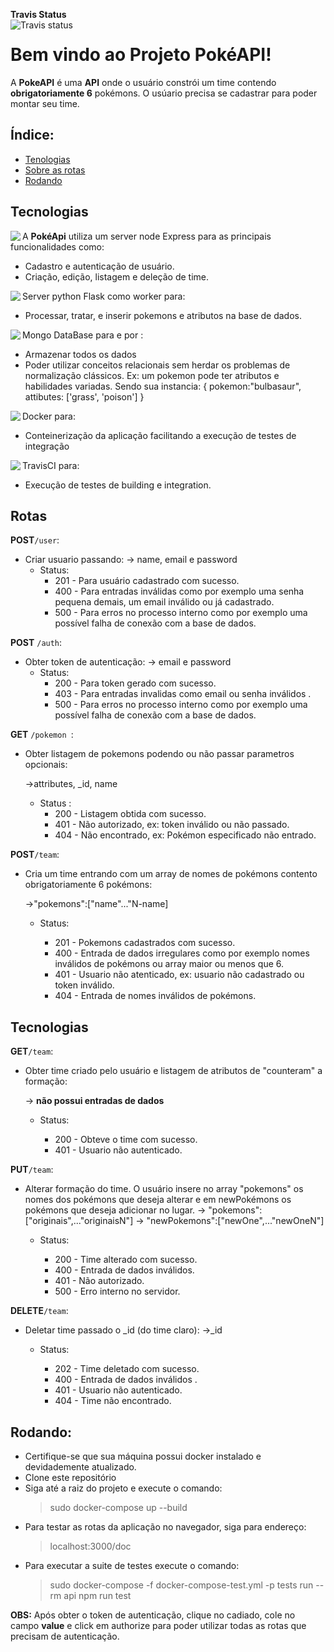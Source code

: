 **Travis Status**  
<img align="left" alt="Travis status"  src="https://www.travis-ci.com/ChernoBen/pokeTeam.svg?token=c62HYvrR3yxRwZfGvY8o&branch=main" />
# Bem vindo ao Projeto PokéAPI!

A **PokeAPI** é uma **API** onde o usuário constrói um time contendo **obrigatoriamente 6** pokémons. O usúario precisa se cadastrar para poder montar seu time.  

## Índice:
- [Tenologias](#tec)
- [Sobre as rotas](#about)
- [Rodando](#start)



## Tecnologias <a name="tec"></a>


<img align="left" src="https://img.icons8.com/color/64/000000/nodejs.png"/>


A **PokéApi** utiliza um server node Express para as principais funcionalidades como:
- Cadastro e autenticação de usuário.
- Criação, edição, listagem e deleção de time.


<img align="left" src="https://img.icons8.com/color/48/000000/python--v1.png"/>


Server python Flask como worker para:
- Processar, tratar, e inserir pokemons e atributos na base de dados.

<img align="left" src="https://img.icons8.com/color/48/000000/mongodb.png"/>


Mongo DataBase  para e por : 
  - Armazenar todos os dados
  - Poder utilizar conceitos relacionais sem herdar os problemas de normalização clássicos. 
  Ex: um pokemon pode ter atributos e habilidades variadas. Sendo sua instancia:
   {
		   pokemon:"bulbasaur",
		   attibutes: ['grass', 'poison']
   }


<img align="left" src="https://img.icons8.com/fluent/48/000000/docker.png"/>


Docker para:
  - Conteinerização da aplicação facilitando a execução de testes de integração


<img align="left" src="https://img.icons8.com/color/48/000000/travis-ci.png"/>


TravisCI para:
  - Execução de testes de building e integration.

## Rotas <a name="about"></a>

**POST**`/user`:

- Criar usuario passando:
-> name, email e password
	- Status:
		- 201 - Para usuário cadastrado com sucesso.
		- 400 - Para entradas inválidas como por exemplo uma senha pequena demais, um email inválido ou já cadastrado.
		- 500 - Para erros no processo interno como por exemplo uma possível falha de conexão com a base de dados.
		 
**POST** `/auth`:

-  Obter token de autenticação:
	-> email e password
	- Status:
		- 200 - Para token gerado com sucesso.
		-  403 - Para entradas invalidas como email ou senha inválidos .
		- 500 - Para erros no processo interno como por exemplo uma possível falha de conexão com a base de dados.

**GET** `/pokemon `:
	
- Obter listagem de pokemons podendo ou não passar parametros opcionais:
	
	->attributes, _id, name
	- Status :
		-  200 - Listagem obtida com sucesso.
		- 401 - Não autorizado, ex: token inválido ou não passado.
		- 404 - Não encontrado, ex: Pokémon especificado não entrado.

**POST**`/team`:

- Cria um time entrando com um array de nomes de pokémons contento obrigatoriamente 6 pokémons:
	
	->"pokemons":["name"..."N-name]
	
	- Status:
		 
		- 201 - Pokemons cadastrados com sucesso.
		- 400 - Entrada de dados irregulares como por exemplo nomes inválidos de pokémons ou array maior ou menos que 6.
		- 401 - Usuario não atenticado, ex: usuario não cadastrado ou token inválido.
		- 404 - Entrada de nomes inválidos de pokémons.


## Tecnologias <a name="tec"></a>

**GET**`/team`:

- Obter time criado pelo usuário e listagem de atributos de "counteram" a formação:
	
	-> **não possui entradas de dados**

	- Status:
		
		- 200 - Obteve o time com sucesso.
		- 401 - Usuario não autenticado.

**PUT**`/team`:

- Alterar formação do time. O usuário insere no array "pokemons" os nomes dos pokémons que deseja alterar e em newPokémons os pokémons que deseja adicionar no lugar.
-> "pokemons":["originais",..."originaisN"]
-> "newPokemons":["newOne",..."newOneN"] 

	- Status:
		
		- 200 - Time alterado com sucesso. 
		- 400 - Entrada de dados inválidos.
		- 401 - Não autorizado.
		- 500 - Erro interno no servidor.

**DELETE**`/team`:

- Deletar time passado o _id (do time claro):
	->_id
	
	- Status:
		
		- 202 - Time deletado com sucesso.
		- 400 - Entrada de dados inválidos .
		- 401 - Usuario não autenticado.
		- 404 - Time não encontrado.

 ## Rodando: <a name="start"></a>

 - Certifique-se que sua máquina possui docker instalado e devidademente atualizado.
 - Clone este repositório
 - Siga até a raiz do projeto e execute o comando:
	 >sudo docker-compose up --build
 - Para testar as rotas da aplicação no navegador, siga para endereço:
	>localhost:3000/doc
 - Para executar a suite de testes execute o comando:
    > sudo docker-compose -f docker-compose-test.yml -p tests run --rm api npm run test

**OBS:**  Após obter o token de autenticação, clique no cadiado, cole no campo **value** e click em authorize para poder utilizar todas as rotas que precisam de autenticação. 
